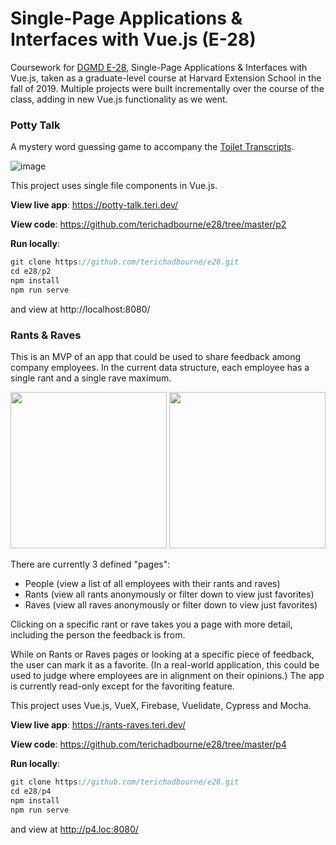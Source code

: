 # Single-Page Applications & Interfaces with Vue.js (E-28)
Coursework for <a href="https://hesweb.dev/e28">DGMD E-28</a>, Single-Page Applications & Interfaces with Vue.js, taken as a graduate-level course at Harvard Extension School in the fall of 2019. Multiple projects were built incrementally over the course of the class, adding in new Vue.js functionality as we went. 

### Potty Talk

A mystery word guessing game to accompany the <a href="https://toilet-transcripts.teri.dev/">Toilet Transcripts</a>. 

![image](https://user-images.githubusercontent.com/19171465/111885993-7b853700-89a1-11eb-8f64-aae294613790.png)

This project uses single file components in Vue.js.

**View live app**: https://potty-talk.teri.dev/

**View code**: https://github.com/terichadbourne/e28/tree/master/p2

**Run locally**: 
```js
git clone https://github.com/terichadbourne/e28.git
cd e28/p2
npm install
npm run serve
```
and view at http://localhost:8080/ 


### Rants & Raves


This is an MVP of an app that could be used to share feedback among company employees. In the current data structure, each employee has a single rant and a single rave maximum. 

<div>
  <img src="https://user-images.githubusercontent.com/19171465/111885716-e3d31900-899f-11eb-9e87-9c56b734b433.png" height="250">
  <img src="https://user-images.githubusercontent.com/19171465/111885806-7a073f00-89a0-11eb-9a2e-a4953b44be47.png" height="250">  
</div>

There are currently 3 defined "pages":

- People (view a list of all employees with their rants and raves)
- Rants (view all rants anonymously or filter down to view just favorites)
- Raves (view all raves anonymously or filter down to view just favorites)

Clicking on a specific rant or rave takes you a page with more detail, including the person the feedback is from. 

While on Rants or Raves pages or looking at a specific piece of feedback, the user can mark it as a favorite. (In a real-world application, this could be used to judge where employees are in alignment on their opinions.) The app is currently read-only except for the favoriting feature. 

This project uses Vue.js, VueX, Firebase, Vuelidate, Cypress and Mocha. 

**View live app**: https://rants-raves.teri.dev/

**View code**: https://github.com/terichadbourne/e28/tree/master/p4

**Run locally**: 
```js
git clone https://github.com/terichadbourne/e28.git
cd e28/p4
npm install
npm run serve
```
and view at http://p4.loc:8080/ 
